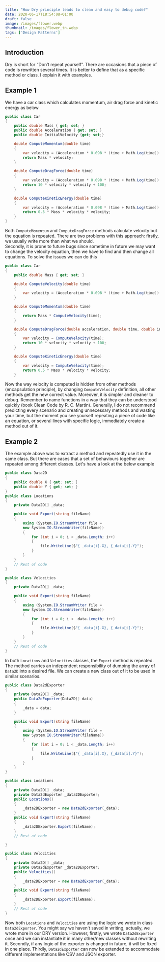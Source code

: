 ```yaml
---
title: "How Dry principle leads to clean and easy to debug code?"
date: 2020-06-17T18:54:08+01:00
draft: false
image: /images/flower.webp
thumbnail: /images/flower_tn.webp
tags: ['Design Patterns']
---
```


## Introduction

Dry is short for “Don’t repeat yourself”.
 There are occasions that a piece of code is rewritten several times.
 It is better to define that as a specific method or class.
 I explain it with examples.

## Example 1

We have a car class which calculates momentum, air drag force and kinetic energy as below

```c#
public class Car
{
    public double Mass { get; set; }
    public double Acceleration { get; set; }
    public double InitialVelocity {get; set;}

    double ComputeMomentum(double time)
    {
        var velocity = (Acceleration * 0.098 * (time + Math.Log(time)) + 0.1 * time + InitialVelocity;
        return Mass * velocity;
    }

    double ComputeDragForce(double time)
    {
        var velocity = (Acceleration * 0.098 * (time + Math.Log(time)) + 0.1 * time + InitialVelocity;
        return 10 * velocity * velocity + 100;
    }

    double ComputeKineticEnergy(double time)
    {
        var velocity = (Acceleration * 0.098 * (time + Math.Log(time)) + 0.1 * time + InitialVelocity;
        return 0.5 * Mass * velocity * velocity;
    }
}
```

Both `ComputeMomentum` and `ComputeDragForce` methods calculate velocity
but the equation is repeated. There are two problems with this
approach: firstly, we usually write more than what we should.  
Secondly, it is prone to future bugs since sometime in future we may
want to change the velocity equation, then we have to find and then
change all equations.
To solve the issues we can do this

```C#
public class Car
{
    public double Mass { get; set; }

    double ComputeVelocity(double time)
    {
        var velocity = (Acceleration * 0.098 * (time + Math.Log(time)) + 0.1 * time + InitialVelocity;        
    }

    double ComputeMomentum(double time)
    {
        return Mass * ComputeVelocity(time);
    }

    double ComputeDragForce(double acceleration, double time, double initialVelocity)
    {
        var velocity = ComputeVelocity(time);
        return 10 * velocity * velocity + 100;
    }

    double ComputeKineticEnergy(double time)
    {
        var velocity = ComputeVelocity(time);
        return 0.5 * Mass * velocity * velocity;
    }
```

Now the way velocity is computed is hidden from other methods (encapsulation principle),
by changing `ComputeVelocity` definition, all other methods get the new correct value.
Moreover, it is simpler and cleaner to debug. Remember to name functions in a way that
they can be understood quickly (book Clean Code by R. C. Martin).
Generally, I do not recommend predicting every scenario and
creating unnecessary methods and wasting your time, but the moment you see
yourself repeating a piece of code like an equation,
or several lines with specific logic, immediately create a method out of it.

## Example 2

The example above was to extract a method and repeatedly use it in the same class.
But there are cases that a set of behaviours together are repeated among different classes.
Let's have a look at the below example

```C#
public class Data2D
{
	public double X { get; set; }
	public double Y { get; set; }
}
public class Locations
{
	private Data2D[] _data;

	public void Export(string fileName)
	{
		using (System.IO.StreamWriter file =
		new System.IO.StreamWriter(fileName))
		{
			for (int i = 0; i < _data.Length; i++)
			{
				file.WriteLine($"{ _data[i].X}, {_data[i].Y}");
			}
		}
	}
	// Rest of code
}

public class Velocities
{
	private Data2D[] _data;

	public void Export(string fileName)
	{
		using (System.IO.StreamWriter file =
		new System.IO.StreamWriter(fileName))
		{
			for (int i = 0; i < _data.Length; i++)
			{
				file.WriteLine($"{ _data[i].X}, {_data[i].Y}");
			}
		}
	}
	// Rest of code
}
```

In both `Locations` and `Velocities` classes, the `Export` method is repeated.
The method carries an independent responsibility of
dumping the array of `Data2D` into a desired file.
We can create a new class out of it to be used in similar scenarios.

```C#
public class Data2dExporter
{
	private Data2D[] _data;
	public Data2dExporter(Data2D[] data)
	{
		_data = data;
	}

	public void Export(string fileName)
	{
		using (System.IO.StreamWriter file =
		new System.IO.StreamWriter(fileName))
		{
			for (int i = 0; i < _data.Length; i++)
			{
				file.WriteLine($"{ _data[i].X}, {_data[i].Y}");
			}
		}
	}
}

public class Locations
{
	private Data2D[] _data;
	private Data2dExporter _data2DExporter;
	public Locations()
	{
		_data2DExporter = new Data2dExporter(_data);
	}
	public void Export(string fileName)
	{
		_data2DExporter.Export(fileName);
	}
	// Rest of code

}

public class Velocities
{
	private Data2D[] _data;
	private Data2dExporter _data2DExporter;
	public Velocities()
	{
		_data2DExporter = new Data2dExporter(_data);
	}
	public void Export(string fileName)
	{
		_data2DExporter.Export(fileName);
	}
	// Rest of code
}
```

Now both `Locations` and `Velocities` are using the logic we wrote in class `Data2dExporter`.
You might say we haven't saved in writing, actually, we wrote more in our DRY version.
However, firstly, we wrote `Data2dExporter` once and we can instantiate it in many other/new classes
without rewriting it. Secondly, if any logic of the exporter is changed in future, it will be fixed
in one place. Thirdly, `Data2dExporter` can now be extended to accommodate different implementations like
CSV and JSON exporter.
